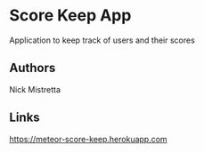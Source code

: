 # Score Keep App

Application to keep track of users and their scores

## Authors

Nick Mistretta

## Links
https://meteor-score-keep.herokuapp.com